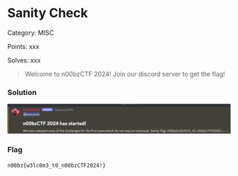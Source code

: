 # Sanity Check

Category: MISC

Points: xxx

Solves: xxx

>Welcome to n00bzCTF 2024! Join our discord server to get the flag!

### Solution

![Discord Image](/images/SanityCheck.png)

### Flag

```n00bz{w3lc0m3_t0_n00bzCTF2024!}```